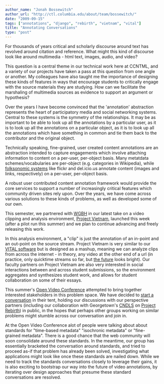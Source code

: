 ```yaml
---
author_name: "Jonah Bossewitch"
author_url: "http://ctl.columbia.edu/about/team/bossewitch/"
date: "2009-09-15"
tags: ["annotations", "django", "rebirth", "vietnam", "vital"]
title: "Annotating Conversations"
type: "post"
---
```


<p>For thousands of years critical and scholarly discourse around text has revolved around citation and reference. What might this kind of discourse look like around multimedia - html text, images, audio, and  video?</p>

<!--more-->

<p>This question is a central theme in our technical work here at <span class="caps">CCNTML, </span>and a variety of our projects have taken a pass at this question from one angle or another.  My colleagues have also taught me the importance of designing these kinds of features in ways that encourage students to critically engage with the source materials they are studying. How can we facilitate the marshaling of multimedia sources as evidence to support an argument or hypothesis?</p>

<p>Over the years I have become convinced that the 'annotation' abstraction represents the heart of participatory media and social networking systems. Central to these systems is the symmetry of the relationships. It may be as important to be able to look up all the annotations by a particular user, as it is to look up all the annotations on a particular object, as it is to look up all the annotations which have something in common and tie them back to the contributor and the original object.</p>

<p>Technically speaking, fine-grained, user created content annotations are an abstraction intended to capture engagements which involve attaching information to content on a per-user, per-object basis. Many metatdata schemes/vocabularies are per-object (e.g. categories in Wikipedia), while <a href="http://www.dlib.org/dlib/april05/hammond/04hammond.html">folksonomic systems</a> like flickr and del.icio.us annotate content (images and links, respectively) on a per-user, per-object basis.</p>

<p>A robust user contributed content annotation framework would provide the core services to support a number of increasingly critical features which community driven sites rely upon. Over the years, we have come across various solutions to these kinds of problems, as well as developed some of our own.</p>

<p>This semester, we partnered with <a href="http://openvault.wgbh.org/"><span class="caps">WGBH</span></a> in our latest take on a video clipping and analysis environment, <a href="http://ccnmtl.columbia.edu/digitalbridges/projects/vietnam_digital_library.html">Project Vietnam</a>, launched this week (after a pilot run this summer) and we plan to continue advancing and freely releasing this work. </p>

<p>In this analysis environment, a "clip" is just the annotation of an in-point and an out-point on the source stream. Project Vietnam is very similar to our <a href="http://ccnmtl.columbia.edu/vital/nsf/"><span class="caps">VITAL </span>software</a> but is designed as a mashup, meaning we can analyze clips from across the internet - in theory, any video at the other end of a url (in practice, only quicktime streams so far, but <a href="http://ccnmtl.columbia.edu/compiled/events/video_goes_native_sfw.html">the future</a> looks bright). Our faculty partners on Project Vietnam are also very interested in social interactions between and across student submissions, so the environment aggregates and synthesizes student work, and allows for student collaboration on some of their essays.    </p>

<p>This summer's <a href="http://openvideoconference.org/">Open Video Conference</a> attempted to bring together interested stakeholders in this problem space.  We have decided to <a href="http://www.openvideoalliance.org/wiki/index.php?title=Multimedia_Annotations">start a conversation</a> in their tent, holding our discussions with our perspective partners (including our collaboration with Georgetown's <a href="http://cndls.georgetown.edu/"><span class="caps">CNDLS</span></a> on <a href="http://ccnmtl.columbia.edu/projects/rebirth/">Project Rebirth</a>) in public, in the hopes that perhaps other groups working on similar problems might stumble across our conversation and join in.</p>

<p>At the Open Video Conference alot of people were talking about about standards for "time-based metadata" "isochronic metadata" or "fine-grained metadata".  There is a good chance that the web community will soon consolidate around these standards.  In the meantime, our group has essentially bracketed the conversation around standards, and tried to proceed as-if that problem has already been solved, investigating what applications might look like once these standards are nailed down. While we need to track the standards conversations closely to leverage their gains, it is also exciting to bootstrap our way into the future of video annotations, by iterating over design approaches that presume these standard conversations are resolved.</p>
